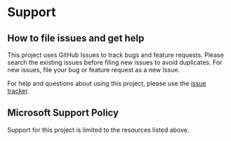 # Support

## How to file issues and get help

This project uses GitHub Issues to track bugs and feature requests. Please
search the existing issues before filing new issues to avoid duplicates. For new
issues, file your bug or feature request as a new Issue.

For help and questions about using this project, please use the
[issue tracker](https://github.com/microsoft/vscode-policy-watcher/issues).

## Microsoft Support Policy

Support for this project is limited to the resources listed above.
